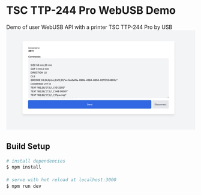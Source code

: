 # TSC TTP-244 Pro WebUSB Demo

Demo of user WebUSB API with a printer TSC TTP-244 Pro by USB
![screen](https://raw.githubusercontent.com/tsipiniuk/tsc-ttp-244-pro-webusb-demo/main/screen.png)

## Build Setup

```bash
# install dependencies
$ npm install

# serve with hot reload at localhost:3000
$ npm run dev
```